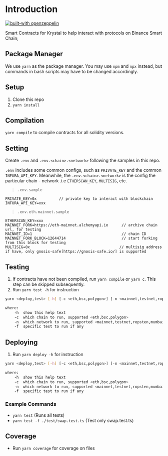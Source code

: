 # Introduction

[![built-with openzeppelin](https://img.shields.io/badge/built%20with-OpenZeppelin-3677FF)](https://docs.openzeppelin.com/)

Smart Contracts for Krystal to help interact with protocols on Binance Smart Chain;

## Package Manager

We use `yarn` as the package manager. You may use `npm` and `npx` instead, but commands in bash scripts may have to be changed accordingly.

## Setup

1. Clone this repo
2. `yarn install`

## Compilation

`yarn compile` to compile contracts for all solidity versions.

## Setting

Create `.env` and `.env.<chain>.<network>` following the samples in this repo.

`.env` includes some common configs, such as `PRIVATE_KEY` and the common `INFURA_API_KEY`.
Meanwhile, the `.env.<chain>.<network>` is the config the particular chain - network .i.e `ETHERSCAN_KEY`, `MULTISIG`, etc.

> `.env.sample`
```
PRIVATE_KEY=0x          // private key to interact with blockchain
INFURA_API_KEY=xxx
```

> `.env.eth.mainnet.sample`
```
ETHERSCAN_KEY=xxx
MAINNET_FORK=https://eth-mainnet.alchemyapi.io      // archive chain url, for testing
MAINNET_ID=1                                        // chain ID
MAINNET_FORK_BLOCK=12644714                         // start forking from this block for testing
MULTISIG=0x                                        // multisig address if have, only gnosis-safe[https://gnosis-safe.io/] is supported
```

## Testing

1. If contracts have not been compiled, run `yarn compile` or `yarn c`. This step can be skipped subsequently.
2. Run `yarn test -h` for instruction

```bash
yarn <deploy,test> [-h] [-c <eth,bsc,polygon>] [-n <mainnet,testnet,ropsten>] -- to run test on specific chain and network

where:
    -h  show this help text
    -c  which chain to run, supported <eth,bsc,polygon>
    -n  which network to run, supported <mainnet,testnet,ropsten,mumbai>
    -f  specific test to run if any
```

## Deploying

1. Run `yarn deploy -h` for instruction

```bash
yarn <deploy,test> [-h] [-c <eth,bsc,polygon>] [-n <mainnet,testnet,ropsten>] -- to run test on specific chain and network

where:
    -h  show this help text
    -c  which chain to run, supported <eth,bsc,polygon>
    -n  which network to run, supported <mainnet,testnet,ropsten,mumbai>
    -f  specific test to run if any
```

### Example Commands

- `yarn test` (Runs all tests)
- `yarn test -f ./test/swap.test.ts` (Test only swap.test.ts)

## Coverage

- Run `yarn coverage` for coverage on files
